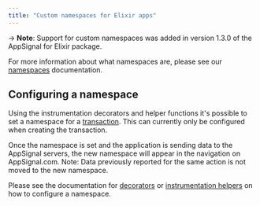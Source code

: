 ```yaml
---
title: "Custom namespaces for Elixir apps"
---
```


-> **Note**: Support for custom namespaces was added in version 1.3.0 of the
   AppSignal for Elixir package.

For more information about what namespaces are, please see our
[namespaces](/application/namespaces.html) documentation.

## Configuring a namespace

Using the instrumentation decorators and helper functions it's possible to set
a namespace for a [transaction](/appsignal/terminology.html#transactions). This
can currently only be configured when creating the transaction.

Once the namespace is set and the application is sending data to the AppSignal
servers, the new namespace will appear in the navigation on AppSignal.com.
Note: Data previously reported for the same action is not moved to the new
namespace.

Please see the documentation for [decorators][namespace_decorator] or
[instrumentation helpers][namespace_helper] on how to configure a namespace.

[namespace_decorator]: /elixir/instrumentation/instrumentation.html#decorator-namespaces
[namespace_helper]: /elixir/instrumentation/instrumentation.html#helper-namespaces
